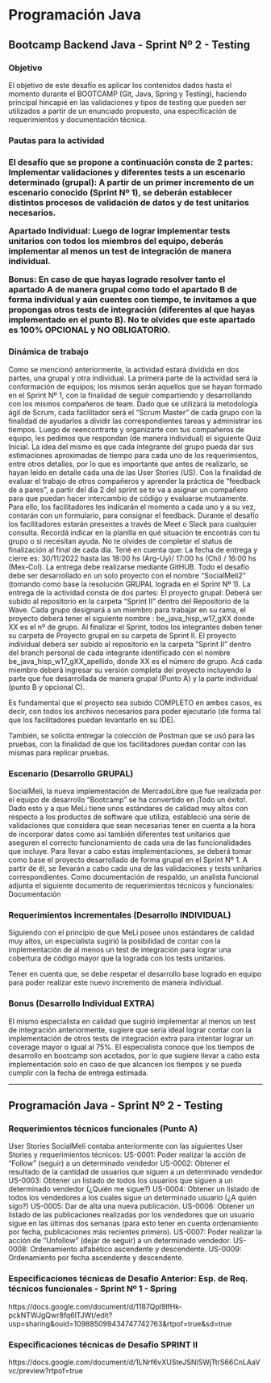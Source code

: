 <h1>Programación Java</h1>

<h2>Bootcamp Backend Java  - Sprint Nº 2 - Testing</h2>

<h3>Objetivo</h3>
El objetivo de este desafío es aplicar los contenidos dados hasta el momento durante el BOOTCAMP (Git, Java, Spring y Testing), haciendo principal hincapié en las validaciones y tipos de testing que pueden ser utilizados a partir de un enunciado propuesto, una especificación de requerimientos y documentación técnica.

<h3>Pautas para la actividad<h3>
El desafío que se propone a continuación consta de 2 partes:
Implementar validaciones y diferentes tests a un escenario determinado (grupal): A partir de un primer incremento de un escenario conocido (Sprint Nº 1), se deberán establecer distintos procesos de validación de datos y de test unitarios necesarios.


Apartado Individual: Luego de lograr implementar tests unitarios con todos los miembros del equipo, deberás implementar al menos un test de integración de manera individual.


Bonus: En caso de que hayas logrado resolver tanto el apartado A de manera grupal como todo el apartado B de forma individual y aún cuentes con tiempo, te invitamos a que propongas otros tests de integración (diferentes al que hayas implementado en el punto B).  No te olvides que este apartado es 100% OPCIONAL y NO OBLIGATORIO.


<h3>Dinámica de trabajo</h3>
Como se mencionó anteriormente, la actividad estará dividida en dos partes, una grupal y otra individual. La primera parte de la actividad será la conformación de equipos; los mismos serán aquellos que se hayan formado en el Sprint Nº 1, con la finalidad de seguir compartiendo y desarrollando con los mismos compañeros de team. 
Dado que se utilizará la metodología ágil de Scrum, cada facilitador será el “Scrum Master” de cada grupo con la finalidad de ayudarlos a dividir las correspondientes tareas y administrar los tiempos.
Luego de reencontrarte y organizarte con tus compañeros de equipo, les pedimos que respondan (de manera individual) el siguiente Quiz Inicial. La idea del mismo es que cada integrante del grupo pueda dar sus estimaciones aproximadas de tiempo para cada uno de los requerimientos, entre otros detalles, por lo que es importante que antes de realizarlo, se hayan leído en detalle cada una de las User Stories (US).
Con la finalidad de evaluar el trabajo de otros compañeros y aprender la práctica de “feedback de a pares”, a partir del día 2 del sprint se te va a asignar un compañero para que puedan hacer intercambio de código y evaluarse mutuamente. Para ello, los facilitadores les indicarán el momento a cada uno y a su vez, contarán con un formulario, para consignar el feedback.
Durante el desafío los facilitadores estarán presentes a través de Meet o Slack para cualquier consulta.  Recordá indicar en la planilla en qué situación te encontrás con tu grupo o si necesitan ayuda. No te olvides de completar el status de finalización al final de cada día.
Tené en cuenta que:
La fecha de entrega y cierre es: 30/11/2022 hasta las 18:00 hs (Arg-Uy)/ 17:00 hs (Chi) / 16:00 hs (Mex-Col). La entrega debe realizarse mediante GitHUB.
Todo el desafío debe ser desarrollado en un solo proyecto con el nombre “SocialMeli2” (tomando como base la resolución GRUPAL lograda en el Sprint Nº 1). 
La entrega de la actividad consta de dos partes: El proyecto grupal: Deberá ser subido al repositorio en la carpeta “Sprint II” dentro del Repositorio de la Wave. Cada grupo designará a un miembro para trabajar en su rama, el proyecto deberá tener el siguiente nombre : be_java_hisp_w17_gXX donde XX es el nº de grupo. Al finalizar el Sprint, todos los integrantes deben tener su carpeta de Proyecto grupal en su carpeta de Sprint II.
El proyecto individual deberá ser subido al repositorio en la carpeta “Sprint II” dentro del branch personal de cada integrante identificado con el nombre be_java_hisp_w17_gXX_apellido, donde XX es el número de grupo. Acá cada miembro deberá ingresar su versión completa del proyecto incluyendo la parte que fue desarrollada de manera grupal (Punto A) y la parte individual (punto B y opcional C).

Es fundamental que el proyecto sea subido COMPLETO en ambos casos, es decir, con todos los archivos necesarios para poder ejecutarlo (de forma tal que los facilitadores puedan levantarlo en su IDE).

También, se solicita entregar la colección de Postman que se usó para las pruebas, con la finalidad de que los facilitadores puedan contar con las mismas para replicar pruebas.


<h3>Escenario (Desarrollo GRUPAL)</h3>
SocialMeli, la nueva implementación de MercadoLibre que fue realizada por el equipo de desarrollo “Bootcamp” se ha convertido en ¡Todo un éxito!. Dado esto y a que MeLi tiene unos estándares de calidad muy altos con respecto a los productos de software que utiliza, estableció una serie de validaciones que considera que sean necesarias tener en cuenta a la hora de incorporar datos como así también diferentes test unitarios que aseguren el correcto funcionamiento de cada una de las funcionalidades que incluye.
Para llevar a cabo estas implementaciones, se deberá tomar como base el proyecto desarrollado de forma grupal en el Sprint Nº 1. A partir de él, se llevarán a cabo cada una de las validaciones y tests unitarios correspondientes.
Como documentación de respaldo, un analista funcional adjunta el siguiente documento de requerimientos técnicos y funcionales: Documentación

<h3>Requerimientos incrementales (Desarrollo INDIVIDUAL)</h3>
Siguiendo con el principio de que MeLi posee unos estándares de calidad muy altos, un especialista sugirió la posibilidad de contar con la implementación de al menos un test de integración para lograr una cobertura de código mayor que la lograda con los tests unitarios.

Tener en cuenta que, se debe respetar el desarrollo base logrado en equipo para poder realizar este nuevo incremento de manera individual.

<h3>Bonus  (Desarrollo Individual EXTRA)</h3>
El mismo especialista en calidad que sugirió implementar al menos un test de integración anteriormente, sugiere que sería ideal lograr contar con la implementación de otros tests de integración extra para intentar lograr un coverage mayor o igual al 75%.
El especialista conoce que los tiempos de desarrollo en bootcamp son acotados, por lo que sugiere llevar a cabo esta implementación solo en caso de que alcancen los tiempos y se pueda cumplir con la fecha de entrega estimada.



***************
<h2>Programación Java - Sprint Nº 2 - Testing</h2>

<h3>Requerimientos técnicos funcionales (Punto A)</h3>
User Stories
SocialMeli contaba anteriormente con las siguientes User Stories y requerimientos técnicos:
US-0001: Poder realizar la acción de “Follow” (seguir) a un determinado vendedor
US-0002: Obtener el resultado de la cantidad de usuarios que siguen a un determinado vendedor
US-0003: Obtener un listado de todos los usuarios que siguen a un determinado vendedor (¿Quién me sigue?)
US-0004: Obtener un listado de todos los vendedores a los cuales sigue un determinado usuario (¿A quién sigo?)
US-0005: Dar de alta una nueva publicación.
US-0006: Obtener un listado de las publicaciones realizadas por los vendedores que un usuario sigue en las últimas dos semanas (para esto tener en cuenta ordenamiento por fecha, publicaciones más recientes primero).
US-0007: Poder realizar la acción de “Unfollow” (dejar de seguir) a un determinado vendedor.
US-0008: Ordenamiento alfabético ascendente y descendente.
US-0009: Ordenamiento por fecha ascendente y descendente.

<h3>Especificaciones técnicas de Desafío Anterior: Esp. de Req. técnicos funcionales - Sprint Nº 1 - Spring</h3>
https://docs.google.com/document/d/1187Qpl9lfHk-pckNTWJgQwr8fq6lTJWt/edit?usp=sharing&ouid=109885099434747742763&rtpof=true&sd=true

<h3>Especificaciones técnicas de Desafío SPRINT II</h3>
https://docs.google.com/document/d/1LNrf6vXUSteJSNlSWjTtrS66CnLAaVvc/preview?rtpof=true
